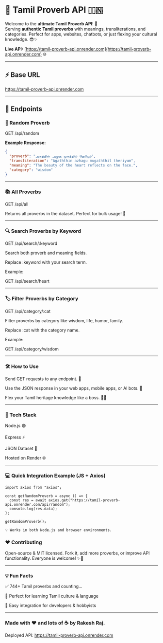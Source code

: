 # 🌟 Tamil Proverb API 🇮🇳

Welcome to the **ultimate Tamil Proverb API**! 🚀  
Serving **authentic Tamil proverbs** with meanings, transliterations, and categories. Perfect for apps, websites, chatbots, or just flexing your cultural knowledge. 😎✨

**Live API:** [https://tamil-proverb-api.onrender.com](https://tamil-proverb-api.onrender.com) 🌐

---

## ⚡ Base URL

https://tamil-proverb-api.onrender.com


---

## 🧩 Endpoints

### 🎲 Random Proverb

GET /api/random

**Example Response:**
```json
{
  "proverb": "அகத்தின் அழகு முகத்தில் தெரியும்",
  "transliteration": "Agaththin azhagu mugaththil theriyum",
  "meaning": "The beauty of the heart reflects on the face.",
  "category": "wisdom"
}
```
---
### 📚 All Proverbs

GET /api/all

Returns all proverbs in the dataset. Perfect for bulk usage! 💾

---

### 🔍 Search Proverbs by Keyword

GET /api/search/:keyword

Search both proverb and meaning fields.

Replace :keyword with your search term.

Example:

GET /api/search/heart

---

### 🏷️ Filter Proverbs by Category

GET /api/category/:cat

Filter proverbs by category like wisdom, life, humor, family.

Replace :cat with the category name.

Example:

GET /api/category/wisdom

---

### 🛠️ How to Use

Send GET requests to any endpoint. 📡

Use the JSON response in your web apps, mobile apps, or AI bots. 🤖

Flex your Tamil heritage knowledge like a boss. 💪😎

---

### 🚀 Tech Stack

Node.js 🟢

Express ⚡

JSON Dataset 📄

Hosted on Render 🌐

---
### 💻 Quick Integration Example (JS + Axios)

```
import axios from "axios";

const getRandomProverb = async () => {
  const res = await axios.get("https://tamil-proverb-api.onrender.com/api/random");
  console.log(res.data);
};

getRandomProverb();

💡 Works in both Node.js and browser environments.

```
### ❤️ Contributing

Open-source & MIT licensed. Fork it, add more proverbs, or improve API functionality. Everyone is welcome! ✨🎉

---

### 💡 Fun Facts

✅ 744+ Tamil proverbs and counting…

🌱 Perfect for learning Tamil culture & language

🔗 Easy integration for developers & hobbyists

---

### Made with ❤️ and lots of ☕ by Rakesh Raj.
Deployed API: https://tamil-proverb-api.onrender.com


